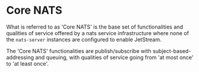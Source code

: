 # Core NATS

What is referred to as 'Core NATS' is the base set of functionalities and qualities of service offered by a nats service infrastructure where none of the `nats-server` instances are configured to enable JetStream.

The 'Core NATS' functionalities are publish/subscribe with subject-based-addressing and queuing, with qualities of service going from 'at most once' to 'at least once'.